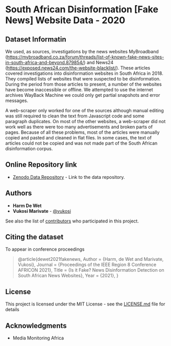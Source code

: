 # South African Disinformation [Fake News] Website Data - 2020

## Dataset Informatin

We used, as sources, investigations by the news websites MyBroadband (https://mybroadband.co.za/forum/threads/list-of-known-fake-news-sites-in-south-africa-and-beyond.879854/) and News24 (https://exposed.news24.com/the-website-blacklist/). These articles covered investigations into disinformation websites in South Africa in 2018. They compiled lists of websites that were suspected to be disinformation. During the period from those articles to present, a number of the websites have become inaccessible or offline. We attempted to use the internet archives WayBack Machine we could only get partial snapshots and error messages.

A web-scraper only worked for one of the sources although manual editing was still required to clean the text from Javascript code and some paragraph duplicates. On most of the other websites, a web-scraper did not work well as there were too many advertisements and broken parts of pages. Because of all these problems, most of the articles were manually copied and pasted and cleaned in flat files. In some cases, the text of articles could not be copied and was not made part of the South African disinformation corpus.

## Online Repository link

* [Zenodo Data Repository](https://doi.org/10.5281/zenodo.4682843) - Link to the data repository.

## Authors

* **Harm De Wet** 
* **Vukosi Marivate** - [@vukosi](https://twitter.com/vukosi)

See also the list of [contributors](https://github.com/your/project/contributors) who participated in this project.

## Citing the dataset

To appear in conference proceedings

>@article{dewet2021fakenews,
	Author = {Harm, de Wet and
                  Marivate, Vukosi},
	Journal = {Proceedings of the IEEE Region 8 Conference AFRICON 2021},
	Title = {Is it Fake? News Disinformation Detection on South African News Websites},
	Year = {2021},
}

## License
This project is licensed under the MIT License - see the [LICENSE.md](LICENSE.md) file for details

## Acknowledgments
* Media Monitoring Africa
